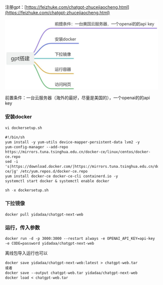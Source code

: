 注册gpt：[https://feizhuke.com/chatgpt-zhucejiaocheng.html](https://feizhuke.com/chatgpt-zhucejiaocheng.html)

![画板](../../images/1700478612602-fd2e78b0-008d-4b4e-b90a-446bfcef9b9e.jpeg)



前置条件：一台云服务器（海外的最好，尽量是美国的），一个openai的的api key

### 安装docker
```python
vi dockersetup.sh
```

```plain
#!/bin/sh
yum install -y yum-utils device-mapper-persistent-data lvm2 -y
yum-config-manager --add-repo https://mirrors.tuna.tsinghua.edu.cn/docker-ce/linux/centos/docker-ce.repo
sed -i 's|https://download.docker.com/|https://mirrors.tuna.tsinghua.edu.cn/docker-ce/|g' /etc/yum.repos.d/docker-ce.repo
yum install docker-ce docker-ce-cli containerd.io -y
systemctl start docker & systemctl enable docker
```

```python
sh -x dockersetup.sh
```

### <font style="color:rgb(51, 51, 51);">下拉镜像</font>
```plain
docker pull yidadaa/chatgpt-next-web
```

### 运行，传入参数
```plain
docker run -d -p 3000:3000 --restart always -e OPENAI_API_KEY=api-key -e CODE=password yidadaa/chatgpt-next-web 
```

离线包导入运行也可以

```plain
docker save yidadaa/chatgpt-next-web:latest > chatgpt-web.tar
或者
docker save --output chatgpt-web.tar yidadaa/chatgpt-next-web
docker load < chatgpt-web.tar
```

  
 

